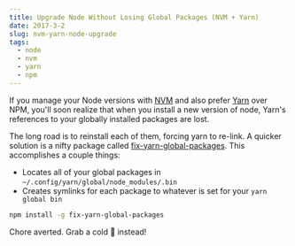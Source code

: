 ```yaml
---
title: Upgrade Node Without Losing Global Packages (NVM + Yarn)
date: 2017-3-2
slug: nvm-yarn-node-upgrade
tags:
  - node
  - nvm
  - yarn
  - npm
---
```


If you manage your Node versions with [NVM](https://github.com/creationix/nvm) and also prefer [Yarn](https://yarnpkg.com/en/) over NPM, you'll soon realize that when you install a new version of node, Yarn's references to your globally installed packages are lost.

The long road is to reinstall each of them, forcing yarn to re-link. A quicker solution is a nifty package called [fix-yarn-global-packages](https://www.npmjs.com/package/fix-yarn-global-packages). This accomplishes a couple things:
- Locates all of your global packages in `~/.config/yarn/global/node_modules/.bin`
- Creates symlinks for each package to whatever is set for your `yarn global bin`

```bash
npm install -g fix-yarn-global-packages
```
Chore averted. Grab a cold 🍺 instead!
